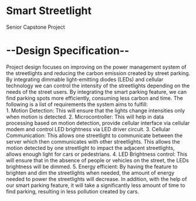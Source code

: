 # Smart Streetlight
Senior Capstone Project


<h1>--Design Specification--</h1>
Project design focuses on improving on the power management system of the  streetlights and reducing the carbon emission created by street parking. By integrating dimmable  light-emitting diodes (LEDs) and cellular technology we can control the intensity of the streetlights  depending on the needs of the street users. By integrating the smart parking feature, we can find parking spots more efficiently, consuming less carbon and time. The following is a list of  requirements the system aims to fulfill: </br>
1. Motion Detection: This will ensure that the lights change intensities only when motion is  detected. 
2. Microcontroller: This will help in data processing based on motion detection, provide  cellular interface via cellular modem and control LED brightness via LED driver circuit. 
3. Cellular Communication: This allows one streetlight to communicate between the server  which then communicates with other streetlights. This allows the motion detected by one  streetlight to impact the adjacent streetlights, allows enough light for cars or pedestrians. 
4. LED Brightness control: This will ensure that in the absence of people or vehicles on the  street, the LEDs brightness will be dimmed. 
5. Energy efficient: By having the feature to brighten and dim the streetlights when needed, the amount of energy needed to power the streetlights will decrease. In addition, with the  help of our smart parking feature, it will take a significantly less amount of time to find  parking, resulting in less pollution created by cars. 






